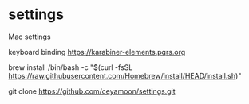 # settings
Mac settings


keyboard binding
https://karabiner-elements.pqrs.org

brew install
/bin/bash -c "$(curl -fsSL https://raw.githubusercontent.com/Homebrew/install/HEAD/install.sh)"

git clone https://github.com/ceyamoon/settings.git

